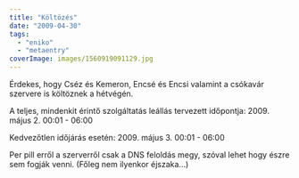 ```yaml
---
title: "Költözés"
date: "2009-04-30"
tags: 
  - "eniko"
  - "metaentry"
coverImage: images/1560919091129.jpg
---
```


Érdekes, hogy Cséz és Kemeron, Encsé és Encsi valamint a csókavár szervere is költöznek a hétvégén.

A teljes, mindenkit érintő szolgáltatás leállás tervezett időpontja: 2009. május 2. 00:01 - 06:00

Kedvezőtlen időjárás esetén: 2009. május 3. 00:01 - 06:00

Per pill erről a szerverről csak a DNS feloldás megy, szóval lehet hogy észre sem fogják venni. (Főleg nem ilyenkor éjszaka…)
